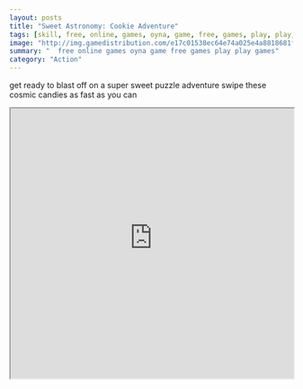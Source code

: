 ```yaml
---
layout: posts
title: "Sweet Astronomy: Cookie Adventure"
tags: [skill, free, online, games, oyna, game, free, games, play, play, games]
image: "http://img.gamedistribution.com/e17c01538ec64e74a025e4a8818681ff.jpg"
summary: "  free online games oyna game free games play play games"
category: "Action"
---
```


get ready to blast off on a super sweet puzzle adventure swipe these cosmic candies as fast as you can

<iframe width="100%" height="480px;" src="http://html5.gamedistribution.com/e17c01538ec64e74a025e4a8818681ff/"></iframe>